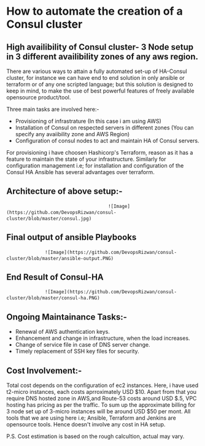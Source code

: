 # How to automate the creation of a Consul cluster
## High availibility of Consul cluster- 3 Node setup in 3 different availibility zones of any aws region. 

 There are various ways to attain a fully automated set-up of HA-Consul cluster, for instance we can have end to end solution in only  ansible or terraform or of any one scripted language; but this solution is designed to keep in mind, to make the use of best powerful features of  freely available opensource product/tool.
 
 Three main tasks are involved here:-
   -  Provisioning of infrastrature (In this case i am using AWS)
   -  Installation of Consul on respected servers in different zones (You can specify any avaiibility zone and AWS Region)
   -  Configuration of consul nodes to act and maintain HA of Consul servers.
   
For provisioning i have choosen Hashicorp's Terraform, reason as it has a feature to maintain the state of your infrastructure. Similarly for configuration management i.e; for installation and configuration  of the Consul HA Ansible has several advantages over terraform.

## Architecture of above setup:-
                                         ![Image](https://github.com/DevopsRizwan/consul-cluster/blob/master/consul.jpg)

## Final output of ansible Playbooks                  
                  ![Image](https://github.com/DevopsRizwan/consul-cluster/blob/master/ansible-output.PNG)

## End Result of Consul-HA
                  ![Image](https://github.com/DevopsRizwan/consul-cluster/blob/master/consul-ha.PNG)


## Ongoing Maintainance Tasks:-

- Renewal of AWS authentication keys.
- Enhancement  and change in infrastructure, when the load increases.
- Change of service file in case of DNS server change.
- Timely replacement of SSH key files for security.

## Cost Involvement:-

Total cost depends on the configuration of ec2 instances. Here, i have used t2-micro instances, each costs aprroximately USD $10. Apart from that you require DNS hosted zone in AWS,and Route-53 costs around USD $.5, VPC hosting has pricing as per the traffic. To sum up the approximate billing for 3 node set up of 3-micro instances will be around USD $50 per mont. 
All tools that we are using here i.e; Ansible, Terraform and Jenkins are opensource tools. Hence doesn't involve any cost in HA setup.

P.S. Cost estimation is based on the rough calcultion, actual may vary.

